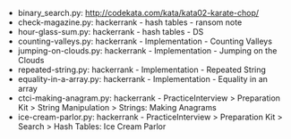 - binary_search.py: http://codekata.com/kata/kata02-karate-chop/
- check-magazine.py: hackerrank - hash tables - ransom note
- hour-glass-sum.py: hackerrank - hash tables - DS
- counting-valleys.py: hackerrank - Implementation - Counting Valleys
- jumping-on-clouds.py: hackerrank - Implementation - Jumping on the Clouds
- repeated-string.py: hackerrank - Implementation - Repeated String
- equality-in-a-array.py: hackerrank - Implementation - Equality in an array
- ctci-making-anagram.py: hackerrank - PracticeInterview > Preparation Kit > String Manipulation > Strings: Making Anagrams
- ice-cream-parlor.py: hackerrank - PracticeInterview > Preparation Kit > Search > Hash Tables: Ice Cream Parlor